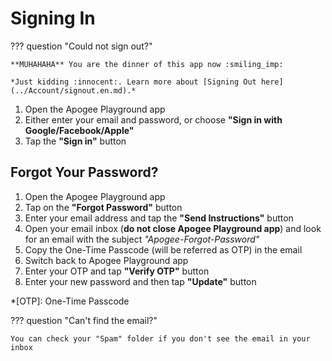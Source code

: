 # Signing In

??? question "Could not sign out?"

    **MUHAHAHA** You are the dinner of this app now :smiling_imp:

    *Just kidding :innocent:. Learn more about [Signing Out here](../Account/signout.en.md).*

1. Open the Apogee Playground app
2. Either enter your email and password, or choose **"Sign in with Google/Facebook/Apple"**
3. Tap the **"Sign in"** button

## Forgot Your Password?

1. Open the Apogee Playground app
2. Tap on the **"Forgot Password"** button
3. Enter your email address and tap the **"Send Instructions"** button
4. Open your email inbox (**do not close Apogee Playground app**) and look for an email with the subject *"Apogee-Forgot-Password"*
5. Copy the One-Time Passcode (will be referred as OTP) in the email
6. Switch back to Apogee Playground app
7. Enter your OTP and tap **"Verify OTP"** button
8. Enter your new password and then tap **"Update"** button

*[OTP]: One-Time Passcode

??? question "Can't find the email?"

    You can check your "Spam" folder if you don't see the email in your inbox
